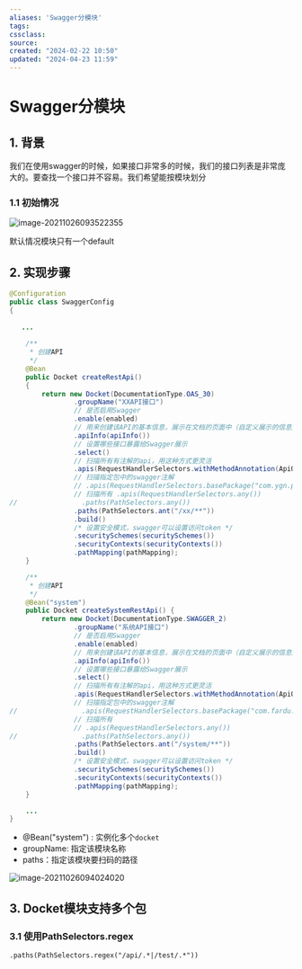 ```yaml
---
aliases: 'Swagger分模块'
tags: 
cssclass:
source:
created: "2024-02-22 10:50"
updated: "2024-04-23 11:59"
---
```

# Swagger分模块

## 1. 背景

我们在使用swagger的时候，如果接口非常多的时候，我们的接口列表是非常庞大的。要查找一个接口并不容易。我们希望能按模块划分

### 1.1 初始情况

![image-20211026093522355](https://cdn.jsdelivr.net/gh/MrJackC/PicGoImages/other/202404231159846.png)

默认情况模块只有一个default

## 2. 实现步骤

```java
@Configuration
public class SwaggerConfig
{
   
   ...
   
    /**
     * 创建API
     */
    @Bean
    public Docket createRestApi()
    {
        return new Docket(DocumentationType.OAS_30)
                .groupName("XXAPI接口")
                // 是否启用Swagger
                .enable(enabled)
                // 用来创建该API的基本信息，展示在文档的页面中（自定义展示的信息）
                .apiInfo(apiInfo())
                // 设置哪些接口暴露给Swagger展示
                .select()
                // 扫描所有有注解的api，用这种方式更灵活
                .apis(RequestHandlerSelectors.withMethodAnnotation(ApiOperation.class))
                // 扫描指定包中的swagger注解
                // .apis(RequestHandlerSelectors.basePackage("com.ygn.project.tool.swagger"))
                // 扫描所有 .apis(RequestHandlerSelectors.any())
//                .paths(PathSelectors.any())
                .paths(PathSelectors.ant("/xx/**"))
                .build()
                /* 设置安全模式，swagger可以设置访问token */
                .securitySchemes(securitySchemes())
                .securityContexts(securityContexts())
                .pathMapping(pathMapping);
    }

    /**
     * 创建API
     */
    @Bean("system")
    public Docket createSystemRestApi() {
        return new Docket(DocumentationType.SWAGGER_2)
                .groupName("系统API接口")
                // 是否启用Swagger
                .enable(enabled)
                // 用来创建该API的基本信息，展示在文档的页面中（自定义展示的信息）
                .apiInfo(apiInfo())
                // 设置哪些接口暴露给Swagger展示
                .select()
                // 扫描所有有注解的api，用这种方式更灵活
                .apis(RequestHandlerSelectors.withMethodAnnotation(ApiOperation.class))
                // 扫描指定包中的swagger注解
//                .apis(RequestHandlerSelectors.basePackage("com.fardu.jd"))
                // 扫描所有
                // .apis(RequestHandlerSelectors.any())
//                .paths(PathSelectors.any())
                .paths(PathSelectors.ant("/system/**"))
                .build()
                /* 设置安全模式，swagger可以设置访问token */
                .securitySchemes(securitySchemes())
                .securityContexts(securityContexts())
                .pathMapping(pathMapping);
    }

	...
}
```

- @Bean("system") : 实例化多个`docket`
- groupName: 指定该模块名称
- paths：指定该模块要扫码的路径

![image-20211026094024020](https://cdn.jsdelivr.net/gh/MrJackC/PicGoImages/other/202404231159889.png)

## 3. Docket模块支持多个包

### 3.1 使用PathSelectors.regex

```
.paths(PathSelectors.regex("/api/.*|/test/.*"))
```